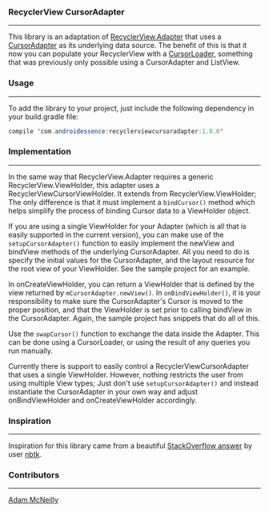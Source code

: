 ### RecyclerView CursorAdapter  
---
This library is an adaptation of [RecyclerView.Adapter](http://developer.android.com/intl/pt-br/reference/android/support/v7/widget/RecyclerView.Adapter.html) that uses a [CursorAdapter](http://developer.android.com/intl/pt-br/reference/android/widget/CursorAdapter.html) as its underlying data source. The benefit of this is that it now you can populate your RecyclerView with a [CursorLoader](http://developer.android.com/intl/pt-br/reference/android/content/CursorLoader.html), something that was previously only possible using a CursorAdapter and ListView.

### Usage
---
To add the library to your project, just include the following dependency in your build.gradle file:
```java
compile 'com.androidessence:recyclerviewcursoradapter:1.0.0'
```

### Implementation
---
In the same way that RecyclerView.Adapter requires a generic RecyclerView.ViewHolder, this adapter uses a RecyclerViewCursorViewHolder. It extends from RecyclerView.ViewHolder; The only difference is that it must implement a `bindCursor()` method which helps simplify the process of binding Cursor data to a ViewHolder object.

If you are using a single ViewHolder for your Adapter (which is all that is easily supported in the current version), you can make use of the `setupCursorAdapter()` function to easily implement the newView and bindView methods of the underlying CursorAdapter. All you need to do is specify the initial values for the CursorAdapter, and the layout resource for the root view of your ViewHolder. See the sample project for an example.

In onCreateViewHolder, you can return a ViewHolder that is defined by the view returned by `mCursorAdapter.newView()`. In `onBindViewHolder()`, it is your responsibility to make sure the CursorAdapter's Cursor is moved to the proper position, and that the ViewHolder is set prior to calling bindView in the CursorAdapter. Again, the sample project has snippets that do all of this.

Use the `swapCursor()` function to exchange the data inside the Adapter. This can be done using a CursorLoader, or using the result of any queries you run manually.

Currently there is support to easily control a RecyclerViewCursorAdapter that uses a single ViewHolder. However, nothing restricts the user from using multiple View types; Just don't use `setupCursorAdapter()` and instead instantiate the CursorAdapter in your own way and adjust onBindViewHolder and onCreateViewHolder accordingly.

### Inspiration
---
Inspiration for this library came from a beautiful [StackOverflow answer](http://stackoverflow.com/a/27732748/3131147) by user [nbtk](http://stackoverflow.com/users/1371730/nbtk).

### Contributors
---
[Adam McNeilly](http://github.com/AdamMc331)
